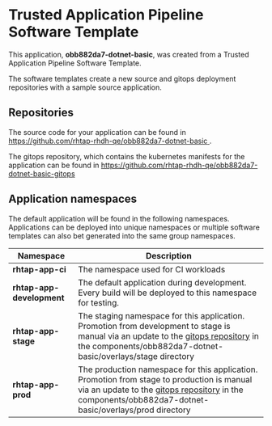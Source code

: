 # Trusted Application Pipeline Software Template

This application, **obb882da7-dotnet-basic**, was created from a Trusted Application Pipeline Software Template.

The software templates create a new source and gitops deployment repositories with a sample source application. 

## Repositories

The source code for your application can be found in [https://github.com/rhtap-rhdh-qe/obb882da7-dotnet-basic ](https://github.com/rhtap-rhdh-qe/obb882da7-dotnet-basic ).
 
The gitops repository, which contains the kubernetes manifests for the application can be found in 
[https://github.com/rhtap-rhdh-qe/obb882da7-dotnet-basic-gitops ](https://github.com/rhtap-rhdh-qe/obb882da7-dotnet-basic-gitops ) 

## Application namespaces 

The default application will be found in the following namespaces. Applications can be deployed into unique namespaces or multiple software templates can also bet generated into the same group namespaces.  

|  Namespace   |  Description   |  
| -------- | -------- |
| **rhtap-app-ci** | The namespace used for CI workloads |
| **rhtap-app-development** | The default application during development. Every build will be deployed to this namespace for testing. |
| **rhtap-app-stage** | The staging namespace for this application. Promotion from development to stage is manual via an update to the [gitops repository](https://github.com/rhtap-rhdh-qe/obb882da7-dotnet-basic-gitops ) in the components/obb882da7-dotnet-basic/overlays/stage directory |
| **rhtap-app-prod** | The production namespace for this application. Promotion from stage to production is manual via an update to the [gitops repository](https://github.com/rhtap-rhdh-qe/obb882da7-dotnet-basic-gitops ) in the components/obb882da7-dotnet-basic/overlays/prod directory |